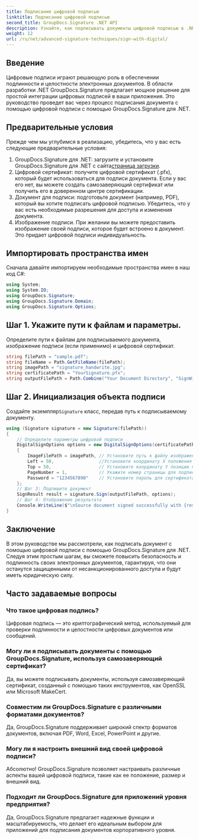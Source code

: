 ```yaml
---
title: Подписание цифровой подписью
linktitle: Подписание цифровой подписью
second_title: GroupDocs.Signature .NET API
description: Узнайте, как подписывать документы цифровой подписью в .NET с помощью GroupDocs.Signature. Повысьте безопасность и подлинность с помощью этого подробного руководства.
weight: 12
url: /ru/net/advanced-signature-techniques/sign-with-digital/
---
```

## Введение
Цифровые подписи играют решающую роль в обеспечении подлинности и целостности электронных документов. В области разработки .NET GroupDocs.Signature предлагает мощное решение для простой интеграции цифровых подписей в ваши приложения. Это руководство проведет вас через процесс подписания документа с помощью цифровой подписи с помощью GroupDocs.Signature для .NET.
## Предварительные условия
Прежде чем мы углубимся в реализацию, убедитесь, что у вас есть следующие предварительные условия:
1.  GroupDocs.Signature для .NET: загрузите и установите GroupDocs.Signature для .NET с сайта[страница загрузки](https://releases.groupdocs.com/signature/net/).
2. Цифровой сертификат: получите цифровой сертификат (.pfx), который будет использоваться для подписи документа. Если у вас его нет, вы можете создать самозаверяющий сертификат или получить его в доверенном центре сертификации.
3. Документ для подписи: подготовьте документ (например, PDF), который вы хотите подписать цифровой подписью. Убедитесь, что у вас есть необходимые разрешения для доступа и изменения документа.
4. Изображение подписи. При желании вы можете предоставить изображение своей подписи, которое будет встроено в документ. Это придает цифровой подписи индивидуальность.

## Импортировать пространства имен
Сначала давайте импортируем необходимые пространства имен в наш код C#:
```csharp
using System;
using System.IO;
using GroupDocs.Signature;
using GroupDocs.Signature.Domain;
using GroupDocs.Signature.Options;
```
## Шаг 1. Укажите пути к файлам и параметры.
Определите пути к файлам для подписываемого документа, изображение подписи (если применимо) и цифровой сертификат.
```csharp
string filePath = "sample.pdf";
string fileName = Path.GetFileName(filePath);
string imagePath = "signature_handwrite.jpg";
string certificatePath = "YourSignature.pfx";
string outputFilePath = Path.Combine("Your Document Directory", "SignWithDigital", fileName);
```
## Шаг 2. Инициализация объекта подписи
 Создайте экземпляр`Signature` класс, передав путь к подписываемому документу.
```csharp
using (Signature signature = new Signature(filePath))
{
    // Определите параметры цифровой подписи
    DigitalSignOptions options = new DigitalSignOptions(certificatePath)
    {
        ImageFilePath = imagePath, // Установите путь к файлу изображения (необязательно)
        Left = 50,                 //Установите координату X положения подписи.
        Top = 50,                  // Установите координату Y позиции подписи.
        PageNumber = 1,            // Укажите номер страницы для подписи
        Password = "1234567890"    // Установите пароль для сертификата (если требуется)
    };
    // Шаг 3: Подпишите документ
    SignResult result = signature.Sign(outputFilePath, options);
    // Шаг 4: Отображение результата
    Console.WriteLine($"\nSource document signed successfully with {result.Succeeded.Count} signature(s).\nFile saved at {outputFilePath}.");
}
```

## Заключение
В этом руководстве мы рассмотрели, как подписать документ с помощью цифровой подписи с помощью GroupDocs.Signature для .NET. Следуя этим простым шагам, вы сможете повысить безопасность и подлинность своих электронных документов, гарантируя, что они останутся защищенными от несанкционированного доступа и будут иметь юридическую силу.
## Часто задаваемые вопросы
### Что такое цифровая подпись?
Цифровая подпись — это криптографический метод, используемый для проверки подлинности и целостности цифровых документов или сообщений.
### Могу ли я подписывать документы с помощью GroupDocs.Signature, используя самозаверяющий сертификат?
Да, вы можете подписывать документы, используя самозаверяющий сертификат, созданный с помощью таких инструментов, как OpenSSL или Microsoft MakeCert.
### Совместим ли GroupDocs.Signature с различными форматами документов?
Да, GroupDocs.Signature поддерживает широкий спектр форматов документов, включая PDF, Word, Excel, PowerPoint и другие.
### Могу ли я настроить внешний вид своей цифровой подписи?
Абсолютно! GroupDocs.Signature позволяет настраивать различные аспекты вашей цифровой подписи, такие как ее положение, размер и внешний вид.
### Подходит ли GroupDocs.Signature для приложений уровня предприятия?
Да, GroupDocs.Signature предлагает надежные функции и масштабируемость, что делает его идеальным выбором для приложений для подписания документов корпоративного уровня.